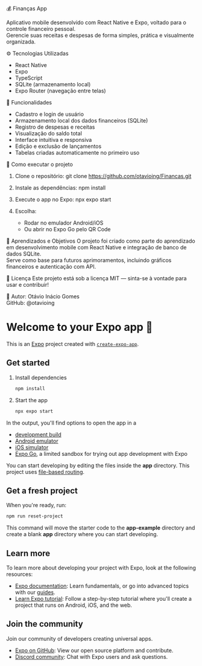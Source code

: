 💰 Finanças App

Aplicativo mobile desenvolvido com React Native e Expo, voltado para o controle financeiro pessoal.  
Gerencie suas receitas e despesas de forma simples, prática e visualmente organizada.

⚙️ Tecnologias Utilizadas
- React Native
- Expo
- TypeScript
- SQLite (armazenamento local)
- Expo Router (navegação entre telas)

📱 Funcionalidades
- Cadastro e login de usuário
- Armazenamento local dos dados financeiros (SQLite)
- Registro de despesas e receitas
- Visualização do saldo total
- Interface intuitiva e responsiva
- Edição e exclusão de lançamentos
- Tabelas criadas automaticamente no primeiro uso

🚀 Como executar o projeto
1. Clone o repositório:
   git clone https://github.com/otavioing/Financas.git

2. Instale as dependências:
   npm install

3. Execute o app no Expo:
   npx expo start

4. Escolha:
   - Rodar no emulador Android/iOS
   - Ou abrir no Expo Go pelo QR Code

🧠 Aprendizados e Objetivos
O projeto foi criado como parte do aprendizado em desenvolvimento mobile com React Native e integração de banco de dados SQLite.  
Serve como base para futuros aprimoramentos, incluindo gráficos financeiros e autenticação com API.

🪪 Licença
Este projeto está sob a licença MIT — sinta-se à vontade para usar e contribuir!

📍 Autor: Otávio Inácio Gomes  
GitHub: @otavioing



# Welcome to your Expo app 👋

This is an [Expo](https://expo.dev) project created with [`create-expo-app`](https://www.npmjs.com/package/create-expo-app).

## Get started

1. Install dependencies

   ```bash
   npm install
   ```

2. Start the app

   ```bash
   npx expo start
   ```

In the output, you'll find options to open the app in a

- [development build](https://docs.expo.dev/develop/development-builds/introduction/)
- [Android emulator](https://docs.expo.dev/workflow/android-studio-emulator/)
- [iOS simulator](https://docs.expo.dev/workflow/ios-simulator/)
- [Expo Go](https://expo.dev/go), a limited sandbox for trying out app development with Expo

You can start developing by editing the files inside the **app** directory. This project uses [file-based routing](https://docs.expo.dev/router/introduction).

## Get a fresh project

When you're ready, run:

```bash
npm run reset-project
```

This command will move the starter code to the **app-example** directory and create a blank **app** directory where you can start developing.

## Learn more

To learn more about developing your project with Expo, look at the following resources:

- [Expo documentation](https://docs.expo.dev/): Learn fundamentals, or go into advanced topics with our [guides](https://docs.expo.dev/guides).
- [Learn Expo tutorial](https://docs.expo.dev/tutorial/introduction/): Follow a step-by-step tutorial where you'll create a project that runs on Android, iOS, and the web.

## Join the community

Join our community of developers creating universal apps.

- [Expo on GitHub](https://github.com/expo/expo): View our open source platform and contribute.
- [Discord community](https://chat.expo.dev): Chat with Expo users and ask questions.
